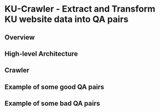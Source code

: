 # KU-Crawler - Extract and Transform KU website data into QA pairs
## Overview

## High-level Architecture

## Crawler

## Example of some good QA pairs

## Example of some bad QA pairs

